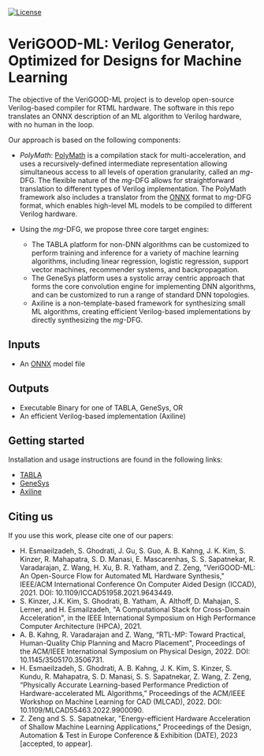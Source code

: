 
[![License](https://img.shields.io/badge/License-BSD%203--Clause-blue.svg)](https://opensource.org/licenses/BSD-3-Clause)

# VeriGOOD-ML: Verilog Generator, Optimized for Designs for Machine Learning

The objective of the VeriGOOD-ML project is to develop open-source Verilog-based compiler for RTML hardware.  The software in this repo translates an ONNX description of an ML algorithm to Verilog hardware, with no human in the loop.

Our approach is based on the following components:
* _PolyMath_: [PolyMath](https://github.com/he-actlab/polymath) is a compilation stack for multi-acceleration, and uses a recursively-defined intermediate representation allowing simultaneous access to all levels of operation granularity, called an _mg_-DFG. The flexible nature of the _mg_-DFG allows for straightforward translation to different types of Verilog implementation. The PolyMath framework also includes a translator from the [ONNX](https://github.com/onnx/onnx) format to _mg_-DFG format, which enables high-level ML models to be compiled to different Verilog hardware.

* Using the _mg_-DFG, we propose three core target engines:
    * The TABLA platform for non-DNN algorithms can be customized to perform training and inference for a variety of machine learning algorithms, including linear regression, logistic regression, support vector machines, recommender systems, and backpropagation.
    * The GeneSys platform uses a systolic array centric approach that forms the core convolution engine for implementing DNN algorithms, and can be customized to run a range of standard DNN topologies.
    * Axiline is a non-template-based framework for synthesizing small ML algorithms, creating efficient Verilog-based implementations by directly synthesizing the _mg_-DFG.


## Inputs

* An [ONNX](https://github.com/onnx/onnx) model file

## Outputs

* Executable Binary for one of TABLA, GeneSys, OR
* An efficient Verilog-based implementation (Axiline)

## Getting started

Installation and usage instructions are found in the following links:

* [TABLA](tabla)
* [GeneSys](genesys)
* [Axiline](axiline)

## Citing us
If you use this work, please cite one of our papers:


* H. Esmaeilzadeh, S. Ghodrati, J. Gu, S. Guo, A. B. Kahng, J. K. Kim, S. Kinzer, R. Mahapatra, S. D. Manasi, E. Mascarenhas, S. S. Sapatnekar, R. Varadarajan, Z. Wang, H. Xu, B. R. Yatham, and Z. Zeng, "VeriGOOD-ML: An Open-Source Flow for Automated ML Hardware Synthesis," IEEE/ACM International Conference On Computer Aided Design (ICCAD), 2021. DOI: 10.1109/ICCAD51958.2021.9643449.
* S. Kinzer, J.K. Kim, S. Ghodrati, B. Yatham, A. Althoff, D. Mahajan, S. Lerner, and H. Esmailzadeh, "A Computational Stack for Cross-Domain Acceleration", in the IEEE International Symposium on High Performance Computer Architecture (HPCA), 2021.
* A. B. Kahng, R. Varadarajan and Z. Wang, “RTL-MP: Toward Practical, Human-Quality Chip Planning and Macro Placement", Proceedings of the ACM/IEEE International Symposium on Physical Design, 2022. DOI: 10.1145/3505170.3506731.
* H. Esmaeilzadeh, S. Ghodrati, A. B. Kahng, J. K. Kim, S. Kinzer, S. Kundu, R. Mahapatra, S. D. Manasi, S. S. Sapatnekar, Z. Wang, Z. Zeng, “Physically Accurate Learning-based Performance Prediction of Hardware-accelerated ML Algorithms,” Proceedings of the ACM/IEEE Workshop on Machine Learning for CAD (MLCAD), 2022. DOI: 10.1109/MLCAD55463.2022.9900090.
* Z. Zeng and S. S. Sapatnekar, "Energy-efficient Hardware Acceleration of Shallow Machine Learning Applications," Proceedings of the Design, Automation & Test in Europe Conference & Exhibition (DATE), 2023 [accepted, to appear].

